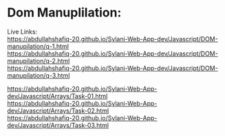 # Dom Manuplilation:
Live Links: <br>
https://abdullahshafiq-20.github.io/Sylani-Web-App-dev/Javascript/DOM-manupilation/q-1.html <br>
https://abdullahshafiq-20.github.io/Sylani-Web-App-dev/Javascript/DOM-manupilation/q-2.html <br>
 https://abdullahshafiq-20.github.io/Sylani-Web-App-dev/Javascript/DOM-manupilation/q-3.html <br>

 https://abdullahshafiq-20.github.io/Sylani-Web-App-dev/Javascript/Arrays/Task-01.html <br>
 https://abdullahshafiq-20.github.io/Sylani-Web-App-dev/Javascript/Arrays/Task-02.html <br>
 https://abdullahshafiq-20.github.io/Sylani-Web-App-dev/Javascript/Arrays/Task-03.html
 
 
